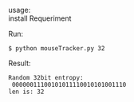 usage: <br />
install Requeriment <br />

Run:  <br />
````shell
$ python mouseTracker.py 32
````
Result: <br />
````shell
Random 32bit entropy:
 00000011100101011110010101001110
len is: 32
````
